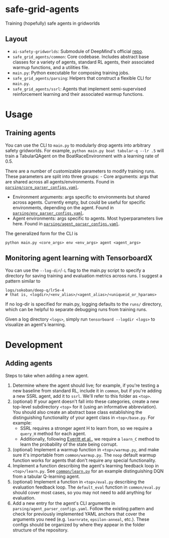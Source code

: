 # safe-grid-agents

Training (hopefully) safe agents in gridworlds

## Layout

-   `ai-safety-gridworlds`: Submodule of DeepMind's official
    [repo](https://github.com/deepmind/ai-safety-gridworlds).
-   `safe_grid_agents/common`: Core codebase. Includes abstract base
    classes for a variety of agents, standard RL agents, their
    associated warmup functions, and a utilities file.
-   `main.py`: Python executable for composing training jobs.
-   `safe_grid_agents/parsing`: Helpers that construct a flexible CLI
    for `main.py`.
-   `safe_grid_agents/ssrl`: Agents that implement semi-supervised
    reinforcement learning and their associated warmup functions.

# Usage

## Training agents

You can use the CLI to `main.py` to modularly drop agents into arbitrary
safety gridworlds. For example, `python main.py boat tabular-q --lr .5`
will train a TabularQAgent on the BoatRaceEnvironment with a learning
rate of 0.5.

There are a number of customizable parameters to modify training runs.
These parameters are split into three groups: - Core arguments: args
that are shared across all agents/environments. Found in
[`parsing/core_parser_configs.yaml`](https://github.com/jvmancuso/safe-grid-agents/blob/master/safe_grid_agents/parsing/core_parser_configs.yaml).
- Environment arguments: args specific to environments but shared across
agents. Currently empty, but could be useful for specific environments,
depending on the agent. Found in
[`parsing/env_parser_configs.yaml`](https://github.com/jvmancuso/safe-grid-agents/blob/master/safe_grid_agents/parsing/env_parser_configs.yaml).
- Agent environments: args specific to agents. Most hyperparameters live
here. Found in
[`parsing/agent_parser_configs.yaml`](https://github.com/jvmancuso/safe-grid-agents/blob/master/safe_grid_agents/parsing/agent_parser_configs.yaml).

The generalized form for the CLI is

``` {.bash}
python main.py <core_args> env <env_args> agent <agent_args>
```

## Monitoring agent learning with TensorboardX

You can use the `--log-dir`/`-L` flag to the main.py script to specify a
directory for saving training and evaluation metrics across runs. I
suggest a pattern similar to

``` {.bash}
logs/sokoban/deep-q/lr5e-4
# that is, <logdir>/<env_alias>/<agent_alias>/<uniqueid_or_hparams>
```

If no log-dir is specified for main.py, logging defaults to the `runs/`
directory, which can be helpful to separate debugging runs from training
runs.

Given a log directory `<logs>`, simply run `tensorboard --logdir <logs>`
to visualize an agent's learning.

# Development

## Adding agents

Steps to take when adding a new agent.

1.  Determine where the agent should live; for example, if you're
    testing a new baseline from standard RL, include it in `common`, but
    if you're adding a new SSRL agent, add it to `ssrl`. We'll refer to
    this folder as `<top>`.
2.  (optional) If your agent doesn't fall into these categories, create
    a new top-level subdirectory `<top>` for it (using an informative
    abbreviation). You should also create an abstract base class
    establishing the distinguishing functionality of your agent class in
    `<top>/base.py`. For example:
    -   SSRL requires a stronger agent H to learn from, so we require a
        `query_H` method for each agent.
    -   Additionally, following [Everitt et
        al.](https://arxiv.org/abs/1705.08417), we require a `learn_C`
        method to learn the probability of the state being corrupt.
3.  (optional) Implement a warmup function in `<top>/warmup.py`, and
    make sure it's importable from `common/warmup.py`. The `noop`
    default warmup function works for agents that don't require any
    special functionality.
4.  Implement a function describing the agent's learning feedback loop
    in `<top>/learn.py`. See
    [`common/learn.py`](https://github.com/jvmancuso/safe-grid-agents/blob/master/safe_grid_agents/common/learn.py)
    for an example distinguishing DQN from a tabular Q-learning agent.
5.  (optional) Implement a function in `<top>/eval.py` describing the
    evaluation feedback loop. The `default_eval` function in
    `common/eval.py` should cover most cases, so you may not need to add
    anything for evaluation.
6.  Add a new entry for the agent's CLI arguments in
    `parsing/agent_parser_configs.yaml`. Follow the existing pattern and
    check for previously implemented YAML anchors that cover the
    arguments you need (e.g. `learnrate`, `epsilon-anneal`, etc.). These
    configs should be organized by where they appear in the folder
    structure of the repository.
